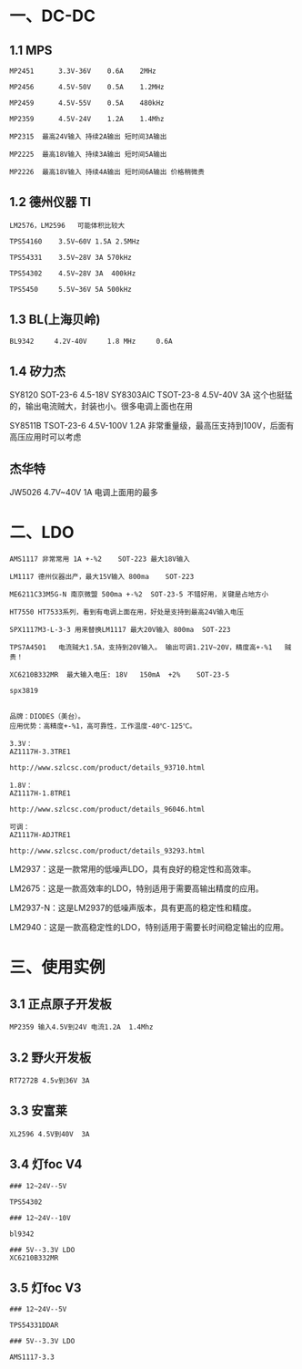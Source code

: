 # 一、DC-DC

## 1.1 MPS
    MP2451		3.3V-36V	0.6A	2MHz

    MP2456		4.5V-50V	0.5A	1.2MHz

    MP2459		4.5V-55V	0.5A	480kHz

    MP2359		4.5V-24V 	1.2A	1.4Mhz

    MP2315  最高24V输入 持续2A输出 短时间3A输出

    MP2225  最高18V输入 持续3A输出 短时间5A输出

    MP2226  最高18V输入 持续4A输出 短时间6A输出 价格稍微贵

## 1.2 德州仪器 TI

    LM2576，LM2596	可能体积比较大

    TPS54160    3.5V~60V 1.5A 2.5MHz

    TPS54331	3.5V~28V 3A 570kHz

    TPS54302    4.5V~28V 3A  400kHz

    TPS5450     5.5V~36V 5A 500kHz

## 1.3 BL(上海贝岭)

    BL9342     4.2V-40V     1.8 MHz     0.6A

## 1.4 矽力杰

SY8120   SOT-23-6  4.5-18V
SY8303AIC  TSOT-23-8   4.5V-40V  3A 这个也挺猛的，输出电流贼大，封装也小。很多电调上面也在用

SY8511B  TSOT-23-6 4.5V-100V 1.2A 非常重量级，最高压支持到100V，后面有高压应用时可以考虑

## 杰华特

JW5026 4.7V~40V 1A 电调上面用的最多

# 二、LDO

    AMS1117 非常常用 1A +-%2    SOT-223 最大18V输入

    LM1117 德州仪器出产，最大15V输入 800ma    SOT-223

    ME6211C33M5G-N 南京微盟 500ma +-%2  SOT-23-5 不错好用，关键是占地方小

    HT7550 HT7533系列，看到有电调上面在用，好处是支持到最高24V输入电压

    SPX1117M3-L-3-3 用来替换LM1117 最大20V输入 800ma  SOT-223

    TPS7A4501   电流贼大1.5A，支持到20V输入。 输出可调1.21V~20V，精度高+-%1   贼贵！

    XC6210B332MR  最大输入电压: 18V   150mA  +2%    SOT-23-5

    spx3819


    品牌：DIODES（美台）。
    应用优势：高精度+-%1，高可靠性，工作温度-40℃-125℃。

    3.3V：
    AZ1117H-3.3TRE1

    http://www.szlcsc.com/product/details_93710.html

    1.8V：
    AZ1117H-1.8TRE1

    http://www.szlcsc.com/product/details_96046.html

    可调：
    AZ1117H-ADJTRE1

    http://www.szlcsc.com/product/details_93293.html


LM2937：这是一款常用的低噪声LDO，具有良好的稳定性和高效率。

LM2675：这是一款高效率的LDO，特别适用于需要高输出精度的应用。

LM2937-N：这是LM2937的低噪声版本，具有更高的稳定性和精度。

LM2940：这是一款高稳定性的LDO，特别适用于需要长时间稳定输出的应用。




# 三、使用实例

## 3.1 正点原子开发板

    MP2359 输入4.5V到24V 电流1.2A  1.4Mhz


## 3.2 野火开发板 

    RT7272B 4.5v到36V 3A

## 3.3 安富莱 

    XL2596 4.5V到40V  3A


## 3.4 灯foc V4 

    ### 12~24V--5V

    TPS54302

    ### 12~24V--10V

    bl9342

    ### 5V--3.3V LDO
    XC6210B332MR

## 3.5 灯foc V3

    ### 12~24V--5V

    TPS54331DDAR

    ### 5V--3.3V LDO

    AMS1117-3.3
